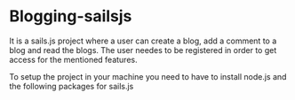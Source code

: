 # Blogging-sailsjs

It is a sails.js project where a user can create a blog, add a comment to a blog and read the blogs. The user needes to be registered in order to get access for the mentioned features.

To setup the project in your machine you need to have to install node.js and the following packages for sails.js
